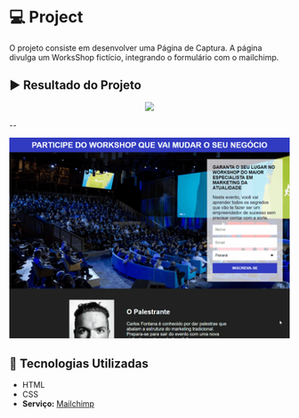 # :computer: Project
O projeto consiste em desenvolver uma Página de Captura. A página divulga um WorksShop fictício, integrando o formulário com o mailchimp.

## :arrow_forward: Resultado do Projeto
<p align="center">
  <img src="images/Readme1.gif">
</p>
--
<p align="center">
  <img src="images/Readme.gif">
</p>

## :rocket: Tecnologias Utilizadas
* HTML
* CSS
* **Serviço:** [Mailchimp](https://mailchimp.com/)
